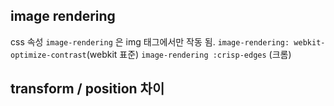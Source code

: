 
## image rendering
css 속성 `image-rendering` 은 img 태그에서만 작동 됨.
`image-rendering: webkit-optimize-contrast`(webkit 표준)
`image-rendering :crisp-edges` (크롬) 

## transform / position 차이
